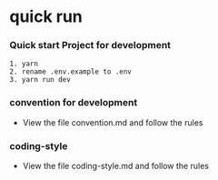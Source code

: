 # quick run

### Quick start Project for development 
```
1. yarn
2. rename .env.example to .env
3. yarn run dev
```

### convention for development
- View the file convention.md and follow the rules

### coding-style
- View the file coding-style.md and follow the rules